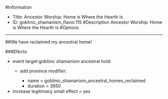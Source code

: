 #Information
 - Title: Ancestor Worship: Home is Where the Hearth Is
 - ID: goblinic_shamanism_flavor.115
#Description
Ancestor Worship: Home is Where the Hearth Is
#Options

___
##We have reclaimed my ancestral home!

###Efects:<ul><li>event target:goblinic shamanism ancestral hold:</li><ul><li>add province modifier:</li><ul><li>name = goblinic_shamanism_ancestral_homes_reclaimed</li><li>duration = 3650</li></ul></ul><li>increase legitimacy small effect = yes</li></ul>
